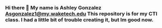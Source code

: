 ### Hi there 👋 My name is Ashley Gonzalez Asgonzalez1@my.waketech.edu This repository is for my CTI class. I had a little bit of trouble creating it, but Im good now.

<!--
**agonza9006/agonza9006** is a ✨ _special_ ✨ repository because its `README.md` (this file) appears on your GitHub profile.

Here are some ideas to get you started:
- 📫 Asgonzalez1@my.waketech.edu
- 😄 Ashley Gonzalez
- ⚡ This repositry is for my CTI class at wake tech. It was pretty simple for the most part how to create it. 
-->
